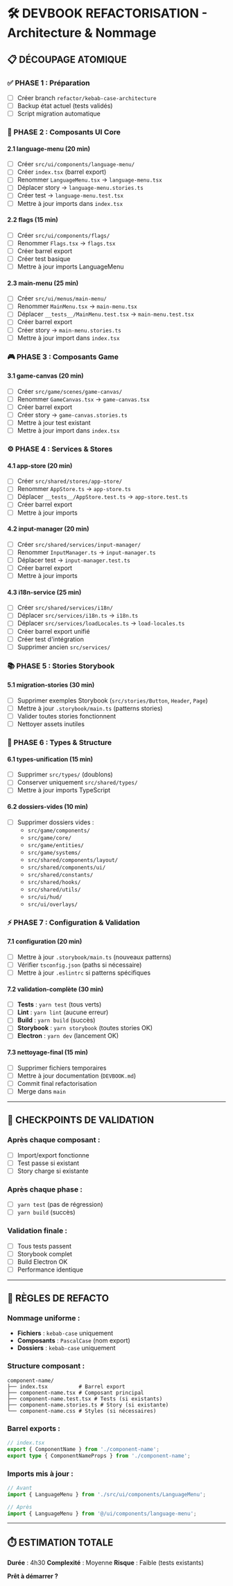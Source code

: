 # 🛠️ DEVBOOK REFACTORISATION - Architecture & Nommage

## 📋 **DÉCOUPAGE ATOMIQUE**

### **✅ PHASE 1 : Préparation**
- [ ] Créer branch `refactor/kebab-case-architecture`
- [ ] Backup état actuel (tests validés)
- [ ] Script migration automatique

### **🔄 PHASE 2 : Composants UI Core**

#### **2.1 language-menu (20 min)**
- [ ] Créer `src/ui/components/language-menu/`
- [ ] Créer `index.tsx` (barrel export)
- [ ] Renommer `LanguageMenu.tsx` → `language-menu.tsx`
- [ ] Déplacer story → `language-menu.stories.ts`
- [ ] Créer test → `language-menu.test.tsx`
- [ ] Mettre à jour imports dans `index.tsx`

#### **2.2 flags (15 min)**
- [ ] Créer `src/ui/components/flags/`
- [ ] Renommer `Flags.tsx` → `flags.tsx`
- [ ] Créer barrel export
- [ ] Créer test basique
- [ ] Mettre à jour imports LanguageMenu

#### **2.3 main-menu (25 min)**
- [ ] Créer `src/ui/menus/main-menu/`
- [ ] Renommer `MainMenu.tsx` → `main-menu.tsx`
- [ ] Déplacer `__tests__/MainMenu.test.tsx` → `main-menu.test.tsx`
- [ ] Créer barrel export
- [ ] Créer story → `main-menu.stories.ts`
- [ ] Mettre à jour import dans `index.tsx`

### **🎮 PHASE 3 : Composants Game**

#### **3.1 game-canvas (20 min)**
- [ ] Créer `src/game/scenes/game-canvas/`
- [ ] Renommer `GameCanvas.tsx` → `game-canvas.tsx`
- [ ] Créer barrel export
- [ ] Créer story → `game-canvas.stories.ts`
- [ ] Mettre à jour test existant
- [ ] Mettre à jour import dans `index.tsx`

### **⚙️ PHASE 4 : Services & Stores**

#### **4.1 app-store (20 min)**
- [ ] Créer `src/shared/stores/app-store/`
- [ ] Renommer `AppStore.ts` → `app-store.ts`
- [ ] Déplacer `__tests__/AppStore.test.ts` → `app-store.test.ts`
- [ ] Créer barrel export
- [ ] Mettre à jour imports

#### **4.2 input-manager (20 min)**
- [ ] Créer `src/shared/services/input-manager/`
- [ ] Renommer `InputManager.ts` → `input-manager.ts`
- [ ] Déplacer test → `input-manager.test.ts`
- [ ] Créer barrel export
- [ ] Mettre à jour imports

#### **4.3 i18n-service (25 min)**
- [ ] Créer `src/shared/services/i18n/`
- [ ] Déplacer `src/services/i18n.ts` → `i18n.ts`
- [ ] Déplacer `src/services/loadLocales.ts` → `load-locales.ts`
- [ ] Créer barrel export unifié
- [ ] Créer test d'intégration
- [ ] Supprimer ancien `src/services/`

### **📚 PHASE 5 : Stories Storybook**

#### **5.1 migration-stories (30 min)**
- [ ] Supprimer exemples Storybook (`src/stories/Button`, `Header`, `Page`)
- [ ] Mettre à jour `.storybook/main.ts` (patterns stories)
- [ ] Valider toutes stories fonctionnent
- [ ] Nettoyer assets inutiles

### **🧪 PHASE 6 : Types & Structure**

#### **6.1 types-unification (15 min)**
- [ ] Supprimer `src/types/` (doublons)
- [ ] Conserver uniquement `src/shared/types/`
- [ ] Mettre à jour imports TypeScript

#### **6.2 dossiers-vides (10 min)**
- [ ] Supprimer dossiers vides :
  - `src/game/components/`
  - `src/game/core/`
  - `src/game/entities/`
  - `src/game/systems/`
  - `src/shared/components/layout/`
  - `src/shared/components/ui/`
  - `src/shared/constants/`
  - `src/shared/hooks/`
  - `src/shared/utils/`
  - `src/ui/hud/`
  - `src/ui/overlays/`

### **⚡ PHASE 7 : Configuration & Validation**

#### **7.1 configuration (20 min)**
- [ ] Mettre à jour `.storybook/main.ts` (nouveaux patterns)
- [ ] Vérifier `tsconfig.json` (paths si nécessaire)
- [ ] Mettre à jour `.eslintrc` si patterns spécifiques

#### **7.2 validation-complète (30 min)**
- [ ] **Tests** : `yarn test` (tous verts)
- [ ] **Lint** : `yarn lint` (aucune erreur)
- [ ] **Build** : `yarn build` (succès)
- [ ] **Storybook** : `yarn storybook` (toutes stories OK)
- [ ] **Electron** : `yarn dev` (lancement OK)

#### **7.3 nettoyage-final (15 min)**
- [ ] Supprimer fichiers temporaires
- [ ] Mettre à jour documentation (`DEVBOOK.md`)
- [ ] Commit final refactorisation
- [ ] Merge dans `main`

---

## 🎯 **CHECKPOINTS DE VALIDATION**

### **Après chaque composant** :
- [ ] Import/export fonctionne
- [ ] Test passe si existant
- [ ] Story charge si existante

### **Après chaque phase** :
- [ ] `yarn test` (pas de régression)
- [ ] `yarn build` (succès)

### **Validation finale** :
- [ ] Tous tests passent
- [ ] Storybook complet
- [ ] Build Electron OK
- [ ] Performance identique

---

## 📝 **RÈGLES DE REFACTO**

### **Nommage uniforme** :
- **Fichiers** : `kebab-case` uniquement
- **Composants** : `PascalCase` (nom export)
- **Dossiers** : `kebab-case` uniquement

### **Structure composant** :
```
component-name/
├── index.tsx          # Barrel export
├── component-name.tsx # Composant principal
├── component-name.test.tsx # Tests (si existants)
├── component-name.stories.ts # Story (si existante)
└── component-name.css # Styles (si nécessaires)
```

### **Barrel exports** :
```typescript
// index.tsx
export { ComponentName } from './component-name';
export type { ComponentNameProps } from './component-name';
```

### **Imports mis à jour** :
```typescript
// Avant
import { LanguageMenu } from './src/ui/components/LanguageMenu';

// Après  
import { LanguageMenu } from '@/ui/components/language-menu';
```

---

## ⏱️ **ESTIMATION TOTALE**

**Durée** : 4h30
**Complexité** : Moyenne
**Risque** : Faible (tests existants)

**Prêt à démarrer ?**

